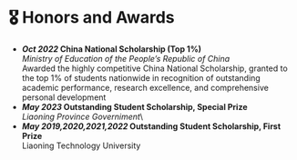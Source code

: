 # 🎖 Honors and Awards
- ***Oct 2022* China National Scholarship (Top 1%)**\
  *Ministry of Education of the People’s Republic of China*\
   Awarded the highly competitive China National Scholarship, granted to the top 1% of students nationwide in
recognition of outstanding academic performance, research excellence, and comprehensive personal development
- ***May 2023* Outstanding Student Scholarship, Special Prize**\
  *Liaoning Province Governiment*\
- ***May 2019,2020,2021,2022* Outstanding Student Scholarship, First Prize**\
Liaoning Technology University
